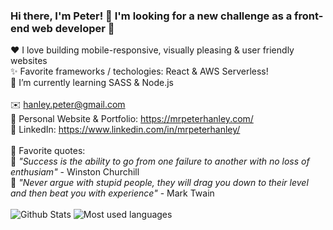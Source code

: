 ### Hi there, I'm Peter! 👋 I'm looking for a new challenge as a front-end web developer 💪<br>
:heart: I love building mobile-responsive, visually pleasing & user friendly websites<br>
✨ Favorite frameworks / techologies: React & AWS Serverless!<br>
🌱 I’m currently learning SASS & Node.js<br>
<br>
✉️ hanley.peter@gmail.com<br>
🎨 Personal Website & Portfolio: https://mrpeterhanley.com/<br>
💼 LinkedIn: https://www.linkedin.com/in/mrpeterhanley/<br>
<br>
🧑 Favorite quotes:<br>
💬 *"Success is the ability to go from one failure to another with no loss of enthusiam"* - Winston Churchill<br>
💬 *"Never argue with stupid people, they will drag you down to their level and then beat you with experience"* - Mark Twain<br>
<br>
<img src="https://github-readme-stats.vercel.app/api?username=mrpeterhanley&show_icons=true&hide=issues" alt="Github Stats"/>
<img src="https://github-readme-stats.vercel.app/api/top-langs/?username=mrpeterhanley" alt="Most used languages"/>
